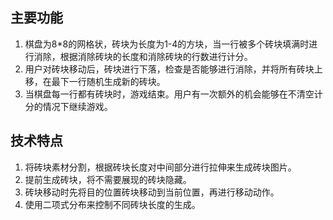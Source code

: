 ## 主要功能

1. 棋盘为8*8的网格状，砖块为长度为1-4的方块，当一行被多个砖块填满时进行消除，根据消除砖块的长度和消除砖块的行数进行计分。
2. 用户对砖块移动后，砖块进行下落，检查是否能够进行消除，并将所有砖块上移，在最下一行随机生成新的砖块。
3. 当棋盘每一行都有砖块时，游戏结束。用户有一次额外的机会能够在不清空计分的情况下继续游戏。

## 技术特点

1. 将砖块素材分割，根据砖块长度对中间部分进行拉伸来生成砖块图片。
2. 提前生成砖块，将不需要展现的砖块隐藏。
3. 砖块移动时先将目的位置砖块移动到当前位置，再进行移动动作。
4. 使用二项式分布来控制不同砖块长度的生成。
